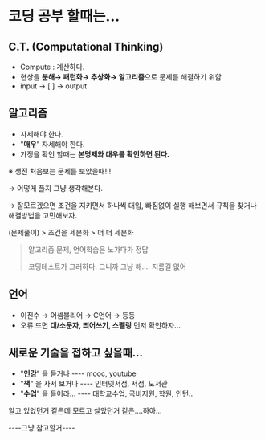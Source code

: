 # 코딩 공부 할때는...

## C.T. (Computational Thinking)

- Compute : 계산하다.
- 현상을 **분해→ 패턴화→ 추상화→ 알고리즘**으로 문제를 해결하기 위함
- input → [  ] → output

[deepmind 단백질 접기 올림픽]: http://www.ibric.org/myboard/read.php?id=300218&amp;amp;Board=news	"문제해결 대표 예시"



## 알고리즘

- 자세해야 한다.
- "**매우**" 자세해야 한다.
- 가정을 확인 할때는 **본명제와 대우를 확인하면 된다.**



※ 생전 처음보는 문제를 보았을때!!!

→ 어떻게 풀지 그냥 생각해본다.

→ 잘모르겠으면 조건을 지키면서 하나씩 대입, 빠짐없이 실행 해보면서 규칙을 찾거나 해결방법을 고민해보자.

(문제풀이) > 조건을 세분화 > 더 더 세분화





> 알고리즘 문제, 언어학습은 노가다가 정답
>
> 코딩테스트가 그러하다. 그니까 그냥 해.... 지름길 없어



## 언어

- 이진수 → 어셈블리어 → C언어 → 등등
- 오류 뜨면 **대/소문자, 띄어쓰기, 스펠링**  먼저 확인하자...



## 새로운 기술을 접하고 싶을때...

- "**인강**"  을 듣거나     ---- mooc, youtube
- "**책**" 을 사서 보거나 ---- 인터넷서점, 서점, 도서관
- "**수업**" 을 들어라...   ---- 대학교수업, 국비지원, 학원, 인턴..



알고 있었던거 같은데 모르고 살았던거 같은....하아...



----그냥 참고할거----

[^YOLO]: 딥러닝 API
[^요즘 기업전략을 확인하고 싶다면]: 4차 산업혁명 참여 기업 전략 검색 ㄱㄱ

